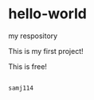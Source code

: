 # hello-world
my respository

This is my first project!

This is free!


                                                                                                              samj114
